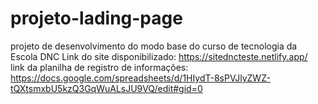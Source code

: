 # projeto-lading-page
projeto de desenvolvimento do modo base do curso de tecnologia da Escola DNC
Link do site disponibilizado: https://sitedncteste.netlify.app/ <br> 
link da planilha de registro de informações: https://docs.google.com/spreadsheets/d/1HIydT-8sPVJlyZWZ-tQXtsmxbU5kzQ3GqWuALsJU9VQ/edit#gid=0
